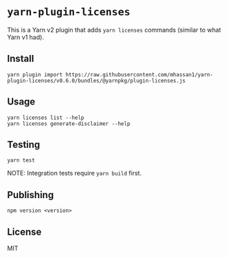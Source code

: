 # `yarn-plugin-licenses`

This is a Yarn v2 plugin that adds `yarn licenses` commands (similar to what Yarn v1 had).

## Install

```
yarn plugin import https://raw.githubusercontent.com/mhassan1/yarn-plugin-licenses/v0.6.0/bundles/@yarnpkg/plugin-licenses.js
```

## Usage

```shell script
yarn licenses list --help
yarn licenses generate-disclaimer --help
```

## Testing

`yarn test`

NOTE: Integration tests require `yarn build` first.

## Publishing

`npm version <version>`

## License

MIT
